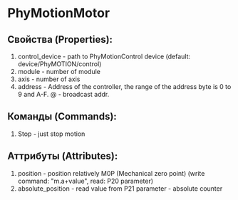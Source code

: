 # PhyMotionMotor

## Свойства (Properties):
 1. control_device - path to PhyMotionControl device (default: device/PhyMOTION/control)
 2. module - number of module
 3. axis - number of axis
 4. address - Address of the controller, the range of the address byte is 0 to 9 and A-F. @ - broadcast addr.

## Команды (Commands):
 1. Stop - just stop motion

## Аттрибуты (Attributes):
 1. position - position relatively M0P (Mechanical zero point) (write command: "m.a+value", read: P20 parameter)
 2. absolute_position - read value from P21 parameter - absolute counter
 
